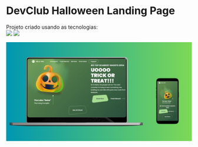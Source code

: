 <h1>DevClub Halloween Landing Page</h1>

Projeto criado usando as tecnologias:
<br>
<img src="https://img.shields.io/badge/HTML5-E34F26?style=for-the-badge&logo=html5&logoColor=white" />
<img src="https://img.shields.io/badge/CSS3-1572B6?style=for-the-badge&logo=css3&logoColor=white" />

<img src="https://github.com/SamuelDias91/Dev-Club-Halloween-Landing-Page/blob/master/assets/halloween%20page%20-%20responsive%20image.PNG?raw=true" />
